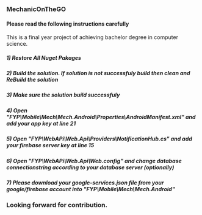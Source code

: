 ### MechanicOnTheGO   
#### Please read the following instructions carefully
This is a final year project of achieving bachelor degree in computer science.

##### 1) Restore All Nuget Pakages
##### 2) Build the solution. If solution is not successfuly build then clean and ReBuild the solution
##### 3) Make sure the solution build successfuly
##### 4) Open "FYP\Mobile\Mech\Mech.Android\Properties\AndroidManifest.xml" and add your app key at line 21
##### 5) Open "FYP\WebAPi\Web.Api\Providers\NotificationHub.cs" and add your firebase server key at line 15
##### 6) Open "FYP\WebAPi\Web.Api\Web.config" and change database connectionstring according to your database server (optionally)
##### 7) Please download your google-services.json file from your google/firebase account into "FYP\Mobile\Mech\Mech.Android"

### Looking forward for contribution.
